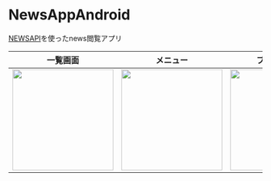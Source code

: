 # NewsAppAndroid

[NEWSAPI](https://newsapi.org)を使ったnews閲覧アプリ


|一覧画面|メニュー|ブラウザ画面|
|--|--|--|
|<img src="https://user-images.githubusercontent.com/50735539/149617753-64302720-7768-4a3f-a887-11a97c231194.png" width="200">|<img src="https://user-images.githubusercontent.com/50735539/149617826-2fa7c198-57fc-490c-956e-d08eb8657ec9.png" width="200">|<img src="https://user-images.githubusercontent.com/50735539/149617863-86648c08-91ab-4268-88db-daff087f95a3.png" width="200">|


